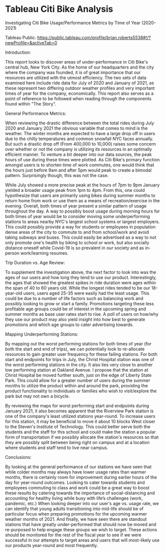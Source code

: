 # Tableau Citi Bike Analysis

Investigating Citi Bike Usage/Performance Metrics by Time of Year (2020-2021)

Tableau Public: https://public.tableau.com/profile/brian.roberts5538#!/?newProfile=&activeTab=0

Introduction:

This report looks to discover areas of under-performance in Citi Bike's central hub, New York City. As the home of our headquarters and the city where the company was founded, it is of great importance that our resources are utilized with the utmost efficiency. The two sets of data examined here include ride data for July of 2020 and January of 2021, as these represent two differing outdoor weather profiles and very important times of year for the company, economically. This report also serves as a point of reference to be followed when reading through the components found within "The Story". 


General Performance Metrics:

When reviewing the drastic difference between the total rides during July 2020 and January 2021 the obvious variable that comes to mind is the weather. The winter months are expected to have a large drop off in users due to the chilly temperatures and common snowfall NYC faces annually. But such a drastic drop off (From 400,000 to 10,000) raises some concern over whether or not the company is utilizing its resources in an optimally efficient manner. To venture a bit deeper into our data sources, the peak hours of use during these times were plotted. As Citi Bike's primary function amongst users is to shorten time of work commutes, one would think that the hours just before 9am and after 5pm would peak to create a bimodal pattern. Surprisingly though, this was not the case. 

While July showed a more precise peak at the hours of 7pm to 9pm January yielded a broader usage peak from 1pm to 4pm. From this, one could hypothesize that users are primarily using bikes during summer months to return home from work or use them as a means of recreation/exercise in the evening. Overall, both times of year present a similar pattern of usage throughout the day. A way to possibly boost usage during morning hours for both times of year would be to consider moving some underperforming stations to areas nearby NYC's largest school systems or largest employers. This could possibly provide a way for students or employees in population dense areas of the city to commute to and from school/work and avoid taking subways and buses. This could easily be advertised as a way to not only promote one's health by biking to school or work, but also socially distance oneself while Covid-19 is so prevalent in our society and as in-person work/learning resumes. 


Trip Duration vs. Age Review:

To supplement the investigation above, the next factor to look into was the ages of our users and how long they tend to use our product. Interestingly, the ages that showed the greatest spikes in ride duration were ages within the span of 40 to 60 years old. While the longest rides tended to be our 18-year-old users, users aged 25-35 were easily had the least usage. This could be due to a number of life factors such as balancing work and possibly looking to grow or start a family. Promotions targeting these less profitable age groups could be of interest in the upcoming spring and summer months as base user rates start to rise. A poll of users on how/why they use our product may also yield insight into how best to generate promotions and which age groups to cater advertising towards. 

Mapping Underperforming Stations:

By mapping out the worst performing stations for both times of year (for both the start and end of trips), we can potentially look to re-allocate resources to gain greater user frequency for these failing stations. For both start and endpoints for trips in July, the Christ Hospital station was one of the worst performing stations in the city. It also lies very close to another low performing station at Oakland Avenue. I propose that the station at Christ Hospital be moved further south, just on the edge of Liberty State Park. This could allow for a greater number of users during the summer months to utilize the product within and around the park, providing the product functionality to individuals or families who wish to visit/explore the park but may not own a bicycle. 

By reviewing the maps for worst performing start and endpoints during January 2021, it also becomes apparent that the Riverview Park station is one of the company's least utilized stations year-round. To increase users for this station, it may be beneficial to move it about 10 blocks West closer to the Steven's Institute of Technology. This could better serve both the students and the staff for this school and could make the station a popular form of transportation if we possibly allocate the station's resources so that they are possibly split between being right on campus and at a location where students and staff tend to live near campus. 

Conclusions:

By looking at the general performance of our stations we have seen that while colder months may always have lower usage rates than warmer months, there is certainly room for improvement during earlier hours of the day for year-round outcomes. Looking to cater towards students and employees commuting to class and work could be a great way to boost these results by catering towards the importance of social-distancing and accounting for healthy living while busy with life’s challenges (work, pandemic, etc.) When looking deeper into our user's age vs. usage rate, we can identify that young adults transitioning into mid-life should be of particular focus when preparing promotions for the upcoming warmer weather months of 2021. And finally, we have seen there are standout stations that have greatly under-performed that should now be moved and re-purposed to help engage these groups we wish to target. These actions should be monitored for the rest of the fiscal year to see if we were successful in our attempts to target areas and users that will most-likely use our products year-round and most frequently. 

